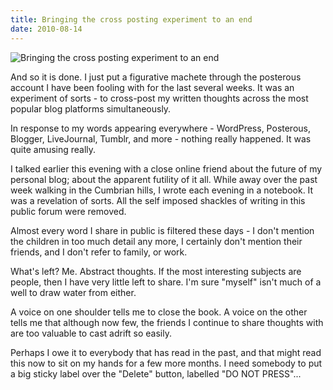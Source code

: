 ```yaml
---
title: Bringing the cross posting experiment to an end
date: 2010-08-14
---
```


![Bringing the cross posting experiment to an end](https://source.unsplash.com/LuQ2ex5HY3c/1600x900)

And so it is done. I just put a figurative machete through the posterous account I have been fooling with for the last several weeks. It was an experiment of sorts - to cross-post my written thoughts across the most popular blog platforms simultaneously.

In response to my words appearing everywhere - WordPress, Posterous, Blogger, LiveJournal, Tumblr, and more - nothing really happened. It was quite amusing really.

I talked earlier this evening with a close online friend about the future of my personal blog; about the apparent futility of it all. While away over the past week walking in the Cumbrian hills, I wrote each evening in a notebook. It was a revelation of sorts. All the self imposed shackles of writing in this public forum were removed.

Almost every word I share in public is filtered these days - I don't mention the children in too much detail any more, I certainly don't mention their friends, and I don't refer to family, or work.

What's left? Me. Abstract thoughts. If the most interesting subjects are people, then I have very little left to share. I'm sure "myself" isn't much of a well to draw water from either.

A voice on one shoulder tells me to close the book. A voice on the other tells me that although now few, the friends I continue to share thoughts with are too valuable to cast adrift so easily.

Perhaps I owe it to everybody that has read in the past, and that might read this now to sit on my hands for a few more months. I need somebody to put a big sticky label over the "Delete" button, labelled "DO NOT PRESS"...